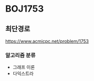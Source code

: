 # BOJ1753

## 최단경로

<a href="https://www.acmicpc.net/problem/1753">https://www.acmicpc.net/problem/1753</a>

### 알고리즘 분류

- 그래프 이론
- 다익스트라

